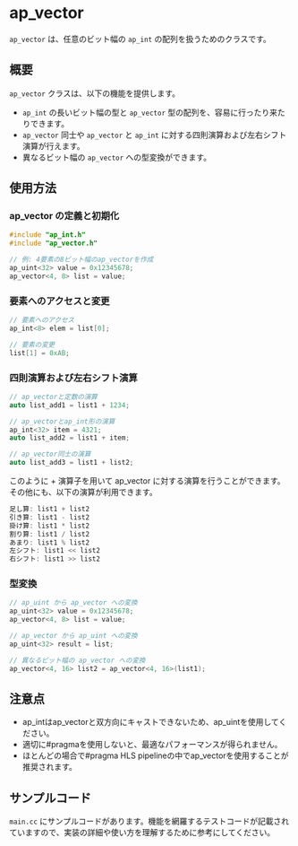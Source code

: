 # ap_vector

`ap_vector` は、任意のビット幅の `ap_int` の配列を扱うためのクラスです。

## 概要

`ap_vector` クラスは、以下の機能を提供します。

- `ap_int` の長いビット幅の型と `ap_vector` 型の配列を、容易に行ったり来たりできます。
- `ap_vector` 同士や `ap_vector` と `ap_int` に対する四則演算および左右シフト演算が行えます。
- 異なるビット幅の `ap_vector` への型変換ができます。

## 使用方法

### ap_vector の定義と初期化

```c++
#include "ap_int.h"
#include "ap_vector.h"

// 例: 4要素の8ビット幅のap_vectorを作成
ap_uint<32> value = 0x12345678;
ap_vector<4, 8> list = value;
```

### 要素へのアクセスと変更

```c++
// 要素へのアクセス
ap_int<8> elem = list[0];

// 要素の変更
list[1] = 0xAB;
```

### 四則演算および左右シフト演算

```c++
// ap_vectorと定数の演算
auto list_add1 = list1 + 1234;

// ap_vectorとap_int形の演算
ap_int<32> item = 4321;
auto list_add2 = list1 + item;

// ap_vector同士の演算
auto list_add3 = list1 + list2;
```

このように + 演算子を用いて ap_vector に対する演算を行うことができます。
その他にも、以下の演算が利用できます。

```c++
足し算: list1 + list2
引き算: list1 - list2
掛け算: list1 * list2
割り算: list1 / list2
あまり: list1 % list2
左シフト: list1 << list2
右シフト: list1 >> list2
```

### 型変換

```c++
// ap_uint から ap_vector への変換
ap_uint<32> value = 0x12345678;
ap_vector<4, 8> list = value;

// ap_vector から ap_uint への変換
ap_uint<32> result = list;

// 異なるビット幅の ap_vector への変換
ap_vector<4, 16> list2 = ap_vector<4, 16>(list1);
```

## 注意点
- ap_intはap_vectorと双方向にキャストできないため、ap_uintを使用してください。
- 適切に#pragmaを使用しないと、最適なパフォーマンスが得られません。
- ほとんどの場合で#pragma HLS pipelineの中でap_vectorを使用することが推奨されます。

## サンプルコード

`main.cc` にサンプルコードがあります。機能を網羅するテストコードが記載されていますので、実装の詳細や使い方を理解するために参考にしてください。
